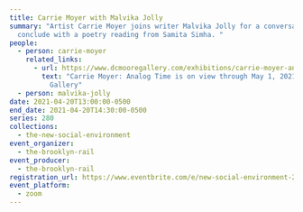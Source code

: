 ```yaml
---
title: Carrie Moyer with Malvika Jolly
summary: "Artist Carrie Moyer joins writer Malvika Jolly for a conversation. We
  conclude with a poetry reading from Samita Simha. "
people:
  - person: carrie-moyer
    related_links:
      - url: https://www.dcmooregallery.com/exhibitions/carrie-moyer-analog-time
        text: "Carrie Moyer: Analog Time is on view through May 1, 2021 at DC Moore
          Gallery"
  - person: malvika-jolly
date: 2021-04-20T13:00:00-0500
end_date: 2021-04-20T14:30:00-0500
series: 280
collections:
  - the-new-social-environment
event_organizer:
  - the-brooklyn-rail
event_producer:
  - the-brooklyn-rail
registration_url: https://www.eventbrite.com/e/new-social-environment-280-carrie-moyer-tickets-150647720387
event_platform:
  - zoom
---
```

